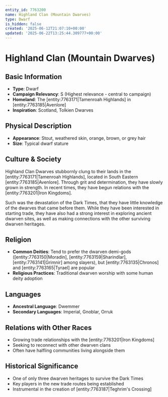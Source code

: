 ```yaml
---
entity_id: 7763200
name: Highland Clan (Mountain Dwarves)
type: Dwarf
is_hidden: false
created: '2025-06-12T21:07:10+00:00'
updated: '2025-06-22T13:25:44.309777+00:00'
---
```


# Highland Clan (Mountain Dwarves)

## Basic Information

- **Type**: Dwarf
- **Campaign Relevancy**: S (Highest relevance - central to campaign)
- **Homeland**: The [entity:7763171|Tamenroah Highlands] in [entity:7763185|Avenlore]
- **Inspiration**: Scotland, Tolkien Dwarves

## Physical Description

- **Appearance**: Stout, weathered skin, orange, brown, or grey hair
- **Size**: Typical dwarf stature

## Culture & Society

Highland Clan Dwarves stubbornly clung to their lands in the [entity:7763171|Tamenroah Highlands], located in South Eastern [entity:7763185|Avenlore]. Through grit and determination, they have slowly grown in strength. In recent times, they have begun relations with the [entity:7763201|Iron Kingdoms].

Such was the devastation of the Dark Times, that they have little knowledge of the dwarves that came before them. While they have been interested in starting trade, they have also had a strong interest in exploring ancient dwarven sites, as well as making connections with the other surviving dwarven heritages.

## Religion

- **Common Deities**: Tend to prefer the dwarven demi-gods ([entity:7763150|Moradin], [entity:7763159|Sharindlar], [entity:7763141|Grimnir] among slayers), but [entity:7763135|Chronos] and [entity:7763165|Tyrael] are popular
- **Religious Practices**: Traditional dwarven worship with some human deity adoption

## Languages

- **Ancestral Language**: Dwemmer
- **Secondary Languages**: Imperial, Gnoblar, Orruk

## Relations with Other Races

- Growing trade relationships with the [entity:7763201|Iron Kingdoms]
- Seeking to reconnect with other dwarven clans
- Often have halfling communities living alongside them

## Historical Significance

- One of only three dwarven heritages to survive the Dark Times
- Key players in the new trade routes being established
- Instrumental in the creation of [entity:7763187|Teghrim's Crossing]